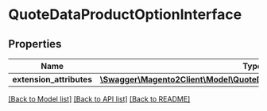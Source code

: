# QuoteDataProductOptionInterface

## Properties
Name | Type | Description | Notes
------------ | ------------- | ------------- | -------------
**extension_attributes** | [**\Swagger\Magento2Client\Model\QuoteDataProductOptionExtensionInterface**](QuoteDataProductOptionExtensionInterface.md) |  | [optional] 

[[Back to Model list]](../README.md#documentation-for-models) [[Back to API list]](../README.md#documentation-for-api-endpoints) [[Back to README]](../README.md)


